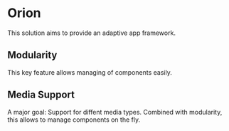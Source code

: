 # Orion
This solution aims to provide an adaptive app framework.

## Modularity
This key feature allows managing of components easily.

## Media Support
A major goal: Support for diffent media types.
Combined with modularity, this allows to manage components on the fly.
